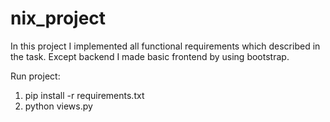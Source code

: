 # nix_project

In this project I implemented all functional requirements which described in the task. Except backend I made basic frontend by using bootstrap.

Run project:

1. pip install -r requirements.txt
2. python views.py 